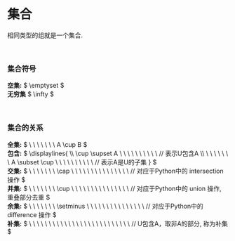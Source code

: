 
# 集合  
相同类型的组就是一个集合.  

&nbsp;  
### 集合符号  
**空集:** $ \emptyset $  
**无穷集** $ \infty $  

&nbsp;  
### 集合的关系  
**全集:** $ \ \ \ \ \ \ \  A \cup B $  
**包含:** $ \displaylines{ 
               \\\\
               \cup \supset A   \ \ \ \ \ \ \ \ \ \  // 表示U包含A
               \\\\
              \ \ \ \ \ \ \  A \subset \cup   \ \ \ \ \ \ \ \ \ \  // 表示A是U的子集
            }
          $  
**交集:** $ \ \ \ \ \ \ \ \cap       \ \ \ \ \ \ \ \ \ \ \ \ \ \ \  // 对应于Python中的 intersection 操作 $  
**并集:** $ \ \ \ \ \ \ \ \cup       \ \ \ \ \ \ \ \ \ \ \ \ \ \ \  // 对应于Python中的 union 操作, 重叠部分去重  $  
**余集:** $ \ \ \ \ \ \ \ \setminus  \ \ \ \ \ \ \ \ \ \ \ \ \ \ \  // 对应于Python中的 difference 操作 $  
**补集:** $ \ \ \ \ \ \ \ \ \ \ \ \ \ \ \ \ \ \ \ \ \ \ \ \ \ \      // U包含A，取非A的部分, 称为补集 $  

